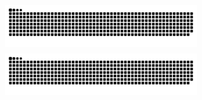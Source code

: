 
<!-- <div align="center"> <img width="500px" src="https://metrics.lecoq.io/ajream?template=classic&base.indepth=false&base.hireable=false&config.timezone=Asia%2FShanghai"></div> -->

<!-- <div align="center"> <img width="500px" src="https://github-readme-stats.vercel.app/api?username=ajream&hide_title=true&hide_border=true&show_icons=trueline_height=21&text_color=000&icon_color=000&bg_color=0,ea6161,ffc64d,fffc4d,52fa5a&theme=graywhite" /> </div>
 -->
![](https://github.com/aJream/aJream/blob/output/github-contribution-grid-snake-dark.svg)

![](https://github.com/aJream/aJream/blob/output/github-contribution-grid-snake.svg)

<!-- <div align="center"> <img width="500px" src="https://github-readme-stats.vercel.app/api/top-langs/?username=ajream&hide_title=true&hide_border=true&layout=compact&langs_count=6&text_color=000&icon_color=fff&bg_color=0,52fa5a,4dfcff,c64dff&theme=graywhite" /> </div> -->
